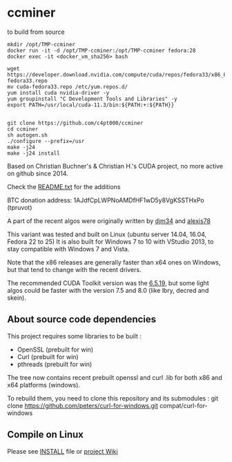# ccminer

to build from source                                  
```
mkdir /opt/TMP-ccminer
docker run -it -d /opt/TMP-ccminer:/opt/TMP-ccminer fedora:28
docker exec -it <docker_vm_sha256> bash

wget https://developer.download.nvidia.com/compute/cuda/repos/fedora33/x86_64/cuda-fedora33.repo
mv cuda-fedora33.repo /etc/yum.repos.d/
yum install cuda nvidia-driver -y
yum groupinstall "C Development Tools and Libraries" -y
export PATH=/usr/local/cuda-11.3/bin:${PATH:+:${PATH}}


git clone https://github.com/c4pt000/ccminer
cd ccminer
sh autogen.sh
./configure --prefix=/usr
make -j24
make -j24 install

```

Based on Christian Buchner's &amp; Christian H.'s CUDA project, no more active on github since 2014.

Check the [README.txt](README.txt) for the additions

BTC donation address: 1AJdfCpLWPNoAMDfHF1wD5y8VgKSSTHxPo (tpruvot)

A part of the recent algos were originally written by [djm34](https://github.com/djm34) and [alexis78](https://github.com/alexis78)

This variant was tested and built on Linux (ubuntu server 14.04, 16.04, Fedora 22 to 25)
It is also built for Windows 7 to 10 with VStudio 2013, to stay compatible with Windows 7 and Vista.

Note that the x86 releases are generally faster than x64 ones on Windows, but that tend to change with the recent drivers.

The recommended CUDA Toolkit version was the [6.5.19](http://developer.download.nvidia.com/compute/cuda/6_5/rel/installers/cuda_6.5.19_windows_general_64.exe), but some light algos could be faster with the version 7.5 and 8.0 (like lbry, decred and skein).

About source code dependencies
------------------------------

This project requires some libraries to be built :

- OpenSSL (prebuilt for win)
- Curl (prebuilt for win)
- pthreads (prebuilt for win)

The tree now contains recent prebuilt openssl and curl .lib for both x86 and x64 platforms (windows).

To rebuild them, you need to clone this repository and its submodules :
    git clone https://github.com/peters/curl-for-windows.git compat/curl-for-windows


Compile on Linux
----------------

Please see [INSTALL](https://github.com/tpruvot/ccminer/blob/linux/INSTALL) file or [project Wiki](https://github.com/tpruvot/ccminer/wiki/Compatibility)
